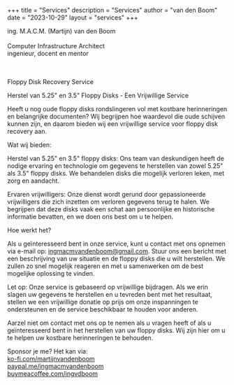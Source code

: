 +++
title = "Services"
description = "Services"
author = "van den Boom"
date = "2023-10-29"
layout = "services"
+++

ing. M.A.C.M. (Martijn) van den Boom</br>
</br>
Computer Infrastructure Architect</br>
ingenieur, docent en mentor</br>
</br>
</br>

Floppy Disk Recovery Service

Herstel van 5.25" en 3.5" Floppy Disks - Een Vrijwillige Service

Heeft u nog oude floppy disks rondslingeren vol met kostbare herinneringen en belangrijke documenten? Wij begrijpen hoe waardevol die oude schijven kunnen zijn, en daarom bieden wij een vrijwillige service voor floppy disk recovery aan.

Wat wij bieden:

Herstel van 5.25" en 3.5" floppy disks: Ons team van deskundigen heeft de nodige ervaring en technologie om gegevens te herstellen van zowel 5.25" als 3.5" floppy disks. We behandelen disks die mogelijk verloren leken, met zorg en aandacht.

Ervaren vrijwilligers: Onze dienst wordt gerund door gepassioneerde vrijwilligers die zich inzetten om verloren gegevens terug te halen. We begrijpen dat deze disks vaak een schat aan persoonlijke en historische informatie bevatten, en we doen ons best om u te helpen.

Hoe werkt het?

Als u geïnteresseerd bent in onze service, kunt u contact met ons opnemen via e-mail op: ingmacmvandenboom@gmail.com. Stuur ons een bericht met een beschrijving van uw situatie en de floppy disks die u wilt herstellen. We zullen zo snel mogelijk reageren en met u samenwerken om de best mogelijke oplossing te vinden.

Let op: Onze service is gebaseerd op vrijwillige bijdragen. Als we erin slagen uw gegevens te herstellen en u tevreden bent met het resultaat, stellen we een vrijwillige donatie op prijs om onze inspanningen te ondersteunen en de service beschikbaar te houden voor anderen.

Aarzel niet om contact met ons op te nemen als u vragen heeft of als u geïnteresseerd bent in het herstellen van uw floppy disks. Wij zijn hier om u te helpen uw kostbare herinneringen te behouden.



Sponsor je me? Het kan via: </br>
<a href='https://ko-fi.com/martijnvandenboom'>ko-fi.com/martijnvandenboom</a> </br>
<a href='https://paypal.me/ingmacmvandenboom'>paypal.me/ingmacmvandenboom</a> </br>
<a href='https://buymeacoffee.com/ingvdboom'>buymeacoffee.com/ingvdboom</a>